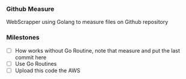 ### **G**ithub **M**easure

WebScrapper using Golang to measure files on Github repository


### Milestones

- [ ] How works without Go Routine, note that measure and put the last commit
  here
- [ ] Use Go Routines
- [ ] Upload this code the AWS
